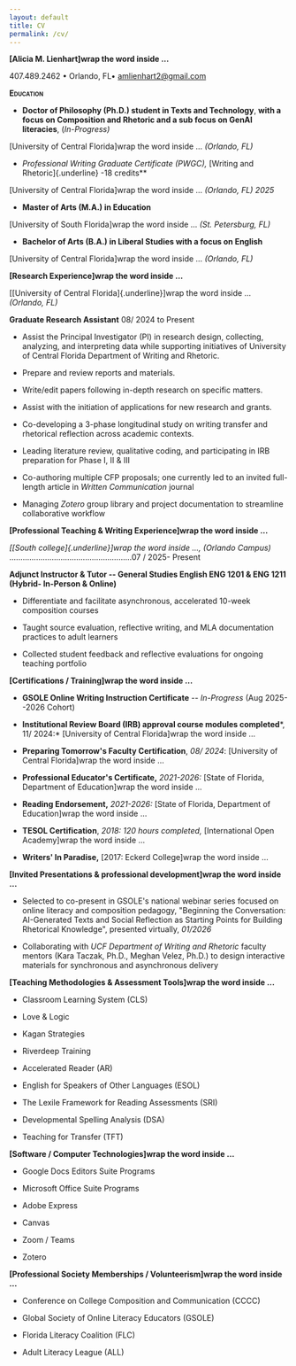 ```yaml
---
layout: default
title: CV
permalink: /cv/
---
```



**[Alicia M. Lienhart]wrap the word inside <span class="smallcaps">…</span>**

407.489.2462 • Orlando, FL• amlienhart2@gmail.com

**<span class="smallcaps">Education</span>**


- **Doctor of Philosophy (Ph.D.) student in Texts and Technology**,
  **with a focus on Composition and Rhetoric and a sub focus on GenAI
  literacies**, (*In-Progress)*

[University of Central Florida]wrap the word inside <span class="smallcaps">…</span> *(Orlando, FL)*

- **Professional Writing Graduate Certificate (PWGC*),* [Writing and
  Rhetoric]{.underline} -18 credits**

[University of Central Florida]wrap the word inside <span class="smallcaps">…</span> *(Orlando, FL) 2025*

- **Master of Arts (M.A.) in Education**

[University of South Florida]wrap the word inside <span class="smallcaps">…</span> *(St. Petersburg, FL)*

- **Bachelor of Arts (B.A.) in Liberal Studies with a focus on English**

[University of Central Florida]wrap the word inside <span class="smallcaps">…</span> *(Orlando, FL)*

**[Research Experience]wrap the word inside <span class="smallcaps">…</span>**

[[University of Central Florida]{.underline}]wrap the word inside <span class="smallcaps">…</span> *(Orlando,
FL)*

**Graduate Research Assistant** 08/ 2024 to Present

- Assist the Principal Investigator (PI) in research design, collecting,
  analyzing, and interpreting data while supporting initiatives of
  University of Central Florida Department of Writing and Rhetoric.

- Prepare and review reports and materials.

- Write/edit papers following in-depth research on specific matters.

- Assist with the initiation of applications for new research and
  grants.

- Co-developing a 3-phase longitudinal study on writing transfer and
  rhetorical reflection across academic contexts.

- Leading literature review, qualitative coding, and participating in
  IRB preparation for Phase I, II & III

- Co-authoring multiple CFP proposals; one currently led to an invited
  full-length article in *Written Communication* journal

- Managing *Zotero* group library and project documentation to
  streamline collaborative workflow

**[Professional Teaching & Writing Experience]wrap the word inside <span class="smallcaps">…</span>**

*[[South college]{.underline}]wrap the word inside <span class="smallcaps">…</span>, (Orlando Campus)*
.......................................................07 / 2025-
Present

**Adjunct Instructor & Tutor -- General Studies English ENG 1201 & ENG
1211 (Hybrid- In-Person & Online)**

- Differentiate and facilitate asynchronous, accelerated 10-week
  composition courses

<!-- -->

- Taught source evaluation, reflective writing, and MLA documentation
  practices to adult learners

<!-- -->

- Collected student feedback and reflective evaluations for ongoing
  teaching portfolio

**[Certifications / Training]wrap the word inside <span class="smallcaps">…</span>**

- **GSOLE Online Writing Instruction Certificate** -- *In-Progress* (Aug
  2025--2026 Cohort)

- **Institutional Review Board (IRB) approval course modules
  completed***, 11/ 2024:* [University of Central Florida]wrap the word inside <span class="smallcaps">…</span>

- **Preparing Tomorrow's Faculty Certification**, *08/ 2024*:
  [University of Central Florida]wrap the word inside <span class="smallcaps">…</span>

<!-- -->

- **Professional Educator's Certificate,** *2021-2026:* [State of
  Florida, Department of Education]wrap the word inside <span class="smallcaps">…</span>

- **Reading Endorsement,** *2021-2026:* [State of Florida, Department of
  Education]wrap the word inside <span class="smallcaps">…</span>

- **TESOL Certification**, *2018: 120 hours completed,* [International
  Open Academy]wrap the word inside <span class="smallcaps">…</span>

- **Writers' In Paradise,** [2017: Eckerd College]wrap the word inside <span class="smallcaps">…</span>

**[Invited Presentations & professional development]wrap the word inside <span class="smallcaps">…</span>**

- Selected to co-present in GSOLE's national webinar series focused on
  online literacy and composition pedagogy, "Beginning the Conversation:
  AI-Generated Texts and Social Reflection as Starting Points for
  Building Rhetorical Knowledge\", presented virtually, *01/2026*

<!-- -->

- Collaborating with *UCF Department of Writing and Rhetoric* faculty
  mentors (Kara Taczak, Ph.D., Meghan Velez, Ph.D.) to design
  interactive materials for synchronous and asynchronous delivery

**[Teaching Methodologies & Assessment Tools]wrap the word inside <span class="smallcaps">…</span>**

- Classroom Learning System (CLS)

- Love & Logic

- Kagan Strategies

- Riverdeep Training

- Accelerated Reader (AR)

- English for Speakers of Other Languages (ESOL)

- The Lexile Framework for Reading Assessments (SRI)

- Developmental Spelling Analysis (DSA)

- Teaching for Transfer (TFT)

**[Software / Computer Technologies]wrap the word inside <span class="smallcaps">…</span>**

- Google Docs Editors Suite Programs

- Microsoft Office Suite Programs

- Adobe Express

- Canvas

- Zoom / Teams

- Zotero

**[Professional Society Memberships / Volunteerism]wrap the word inside <span class="smallcaps">…</span>**

- Conference on College Composition and Communication (CCCC)

- Global Society of Online Literacy Educators (GSOLE)

- Florida Literacy Coalition (FLC)

- Adult Literacy League (ALL)
